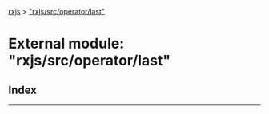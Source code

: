 [rxjs](../README.md) > ["rxjs/src/operator/last"](../modules/_rxjs_src_operator_last_.md)

# External module: "rxjs/src/operator/last"

## Index

---

